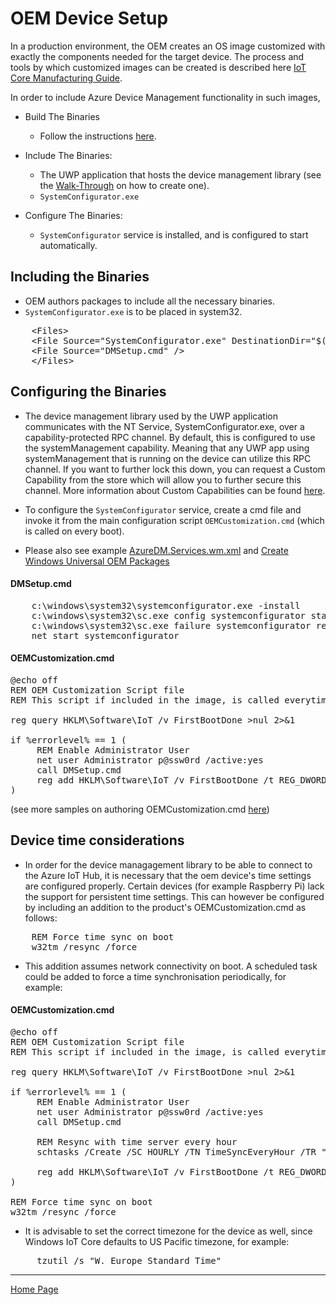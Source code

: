 # OEM Device Setup

In a production environment, the OEM creates an OS image customized with exactly the components needed for the target device. 
The process and tools by which customized images can be created is described here [IoT Core Manufacturing Guide](https://docs.microsoft.com/en-us/windows-hardware/manufacture/iot/iot-core-manufacturing-guide).

In order to include Azure Device Management functionality in such images, 

- Build The Binaries
  - Follow the instructions [here](building-the-dm-binaries.md).

- Include The Binaries:
  - The UWP application that hosts the device management library (see the [Walk-Through](dm-hello-world-overview.md) on how to create one).
  - `SystemConfigurator.exe`

- Configure The Binaries:
  - `SystemConfigurator` service is installed, and is configured to start automatically.

## Including the Binaries

- OEM authors packages to include all the necessary binaries.
- `SystemConfigurator.exe` is to be placed in system32.

<pre>
    &lt;Files&gt;
    &lt;File Source="SystemConfigurator.exe" DestinationDir="$(runtime.system32)" /&gt;
    &lt;File Source="DMSetup.cmd" /&gt;
    &lt;/Files&gt;
</pre>

## Configuring the Binaries

- The device management library used by the UWP application communicates with the NT Service, SystemConfigurator.exe, over a capability-protected RPC channel.  By default, this is configured to use the systemManagement 
capability.  Meaning that any UWP app using systemManagement that is running on the device can utilize this RPC channel.  If you want to further lock this down, you can request a Custom Capability from the store which 
will allow you to further secure this channel.  More information about Custom Capabilities can be found [here](https://github.com/Microsoft/Windows-universal-samples/tree/master/Samples/CustomCapability).

- To configure the `SystemConfigurator` service, create a cmd file and invoke it from the main configuration script `OEMCustomization.cmd` (which is called on every boot).

- Please also see example [AzureDM.Services.wm.xml](https://github.com/ms-iot/iot-adk-addonkit/blob/master/Workspace/Source-x64/Packages/AzureDM.Services/AzureDM.Services.wm.xml) and [Create Windows Universal OEM Packages](https://docs.microsoft.com/en-us/windows-hardware/manufacture/iot/create-packages)

#### DMSetup.cmd

<pre>
    c:\windows\system32\systemconfigurator.exe -install
    c:\windows\system32\sc.exe config systemconfigurator start=auto
	c:\windows\system32\sc.exe failure systemconfigurator reset= 0 actions= restart/0/restart/0/restart/0
    net start systemconfigurator
</pre>

#### OEMCustomization.cmd

<pre>
@echo off 
REM OEM Customization Script file 
REM This script if included in the image, is called everytime the system boots. 

reg query HKLM\Software\IoT /v FirstBootDone >nul 2>&1 

if %errorlevel% == 1 ( 
     REM Enable Administrator User 
     net user Administrator p@ssw0rd /active:yes 
     call DMSetup.cmd
     reg add HKLM\Software\IoT /v FirstBootDone /t REG_DWORD /d 1 /f >nul 2>&1 
) 
</pre>

(see more samples on authoring OEMCustomization.cmd [here](https://github.com/ms-iot/iot-adk-addonkit/tree/master/Workspace/Source-arm/Products))

## Device time considerations

- In order for the device managagement library to be able to connect to the Azure IoT Hub, it is necessary that the oem device's time settings are configured properly. Certain devices (for example Raspberry Pi) lack the support for persistent time settings. This can however be configured by including an addition to the product's OEMCustomization.cmd as follows:

<pre>
    REM Force time sync on boot
	w32tm /resync /force
</pre>

- This addition assumes network connectivity on boot. A scheduled task could be added to force a time synchronisation periodically, for example:

#### OEMCustomization.cmd

<pre>
@echo off 
REM OEM Customization Script file 
REM This script if included in the image, is called everytime the system boots. 

reg query HKLM\Software\IoT /v FirstBootDone >nul 2>&1 

if %errorlevel% == 1 ( 
     REM Enable Administrator User 
     net user Administrator p@ssw0rd /active:yes 
     call DMSetup.cmd
	 
     REM Resync with time server every hour	
     schtasks /Create /SC HOURLY /TN TimeSyncEveryHour /TR "w32tm /resync /force" /RU "SYSTEM"
	 
     reg add HKLM\Software\IoT /v FirstBootDone /t REG_DWORD /d 1 /f >nul 2>&1 
) 

REM Force time sync on boot
w32tm /resync /force
</pre>

- It is advisable to set the correct timezone for the device as well, since Windows IoT Core defaults to US Pacific timezone, for example:

<pre>
     tzutil /s "W. Europe Standard Time"
</pre>


----

[Home Page](../README.md)
